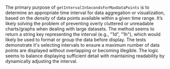 The primary purpose of `getIntervalInSecondsForMaxDataPoints` is to determine an appropriate time interval for data aggregation or visualization, based on the *density* of data points available within a given time range. It’s likely solving the problem of preventing overly cluttered or unreadable charts/graphs when dealing with large datasets.  The method seems to return a string key representing the interval (e.g., "1d", "1h"), which would likely be used to format or group the data before display.  The tests demonstrate it's selecting intervals to ensure a maximum number of data points are displayed without overlapping or becoming illegible. The logic seems to balance displaying sufficient detail with maintaining readability by dynamically adjusting the interval.